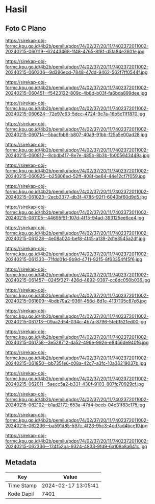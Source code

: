 # Hasil

## Foto C Plano

https://sirekap-obj-formc.kpu.go.id/4b2b/pemilu/pdpr/74/02/37/20/11/7402372011002-20240215-060119--62443468-1f48-4765-8f8f-d5fa84e3601e.jpg

https://sirekap-obj-formc.kpu.go.id/4b2b/pemilu/pdpr/74/02/37/20/11/7402372011002-20240215-060336--9d396ecd-7848-47dd-9462-562f7ff0544f.jpg

https://sirekap-obj-formc.kpu.go.id/4b2b/pemilu/pdpr/74/02/37/20/11/7402372011002-20240215-060451--f5423122-809c-4b8d-b03f-fa6bda899dee.jpg

https://sirekap-obj-formc.kpu.go.id/4b2b/pemilu/pdpr/74/02/37/20/11/7402372011002-20240215-060624--72e97c63-5dcc-4724-9c7a-16b5c11f1870.jpg

https://sirekap-obj-formc.kpu.go.id/4b2b/pemilu/pdpr/74/02/37/20/11/7402372011002-20240215-060714--5bacfbb6-b807-40a9-91bb-f25a5e00ad28.jpg

https://sirekap-obj-formc.kpu.go.id/4b2b/pemilu/pdpr/74/02/37/20/11/7402372011002-20240215-060812--8cbdb417-8e7e-485b-8b3b-1b005643449a.jpg

https://sirekap-obj-formc.kpu.go.id/4b2b/pemilu/pdpr/74/02/37/20/11/7402372011002-20240215-060925--b25806ed-52ff-408f-be64-44e12cf7f059.jpg

https://sirekap-obj-formc.kpu.go.id/4b2b/pemilu/pdpr/74/02/37/20/11/7402372011002-20240215-061023--2ecb3377-db3f-4785-92f1-6040bf60d9d5.jpg

https://sirekap-obj-formc.kpu.go.id/4b2b/pemilu/pdpr/74/02/37/20/11/7402372011002-20240215-061105--44695f51-107d-4f15-94ad-393125ee6ce4.jpg

https://sirekap-obj-formc.kpu.go.id/4b2b/pemilu/pdpr/74/02/37/20/11/7402372011002-20240215-061228--4e08a024-bef8-4f45-a139-2d1e3545a2df.jpg

https://sirekap-obj-formc.kpu.go.id/4b2b/pemilu/pdpr/74/02/37/20/11/7402372011002-20240215-061333--71fdd01d-9b9d-4711-9215-8f63354f45f6.jpg

https://sirekap-obj-formc.kpu.go.id/4b2b/pemilu/pdpr/74/02/37/20/11/7402372011002-20240215-061457--0245f327-426d-4892-9397-cc8dc050b036.jpg

https://sirekap-obj-formc.kpu.go.id/4b2b/pemilu/pdpr/74/02/37/20/11/7402372011002-20240215-061609--4bdb79a2-936f-456d-8d1e-4137105c87e6.jpg

https://sirekap-obj-formc.kpu.go.id/4b2b/pemilu/pdpr/74/02/37/20/11/7402372011002-20240215-061713--09aa2d54-034c-4b7a-8796-5feb1521ed00.jpg

https://sirekap-obj-formc.kpu.go.id/4b2b/pemilu/pdpr/74/02/37/20/11/7402372011002-20240215-061758--3e528712-da52-496e-992e-e8456de940f6.jpg

https://sirekap-obj-formc.kpu.go.id/4b2b/pemilu/pdpr/74/02/37/20/11/7402372011002-20240215-061850--bb7351e6-c08a-42c7-a3fc-10a36219037b.jpg

https://sirekap-obj-formc.kpu.go.id/4b2b/pemilu/pdpr/74/02/37/20/11/7402372011002-20240215-062011--5aecc5a2-b331-430f-9103-807fc70929cf.jpg

https://sirekap-obj-formc.kpu.go.id/4b2b/pemilu/pdpr/74/02/37/20/11/7402372011002-20240215-062102--b1ad2172-653a-47d4-beeb-04c31f83c175.jpg

https://sirekap-obj-formc.kpu.go.id/4b2b/pemilu/pdpr/74/02/37/20/11/7402372011002-20240215-062236--ba591d85-597c-4f23-95c3-4cd7ad4bce10.jpg

https://sirekap-obj-formc.kpu.go.id/4b2b/pemilu/pdpr/74/02/37/20/11/7402372011002-20240215-062336--124f52ba-9324-4833-9fd9-6a109a8a641c.jpg


## Metadata

| Key        | Value               |
| ---------- | ------------------- |
| Time Stamp | 2024-02-17 13:05:41 |
| Kode Dapil | 7401                |



